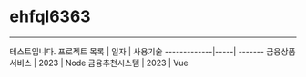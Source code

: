 # ehfql6363

---
테스트입니다.
프로젝트 목록 | 일자 | 사용기술 
-------------|-----| -------
금융상품서비스 | 2023 | Node
금융추천시스템 | 2023 | Vue
